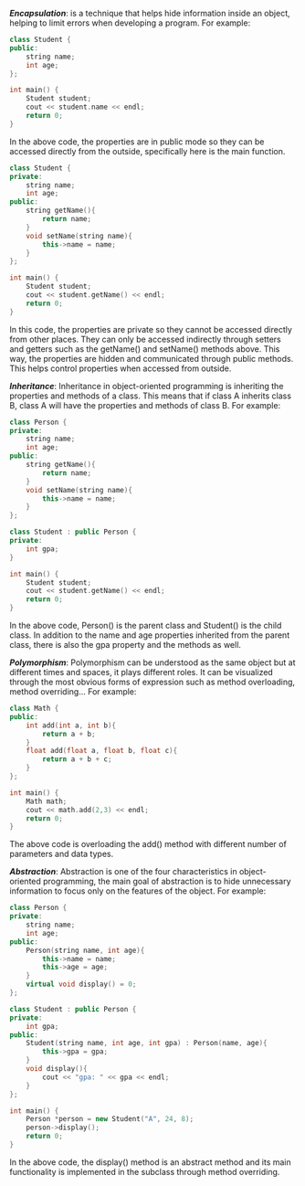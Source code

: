 ***Encapsulation***: is a technique that helps hide information inside an object, helping to limit errors when developing a program.
For example:
```cpp
class Student {
public:
	string name;
	int age;
};

int main() {
	Student student;
	cout << student.name << endl;
	return 0;
}
```
In the above code, the properties are in public mode so they can be accessed directly from the outside, specifically here is the main function.

```cpp
class Student {
private:
	string name;
	int age;
public:
	string getName(){
		return name;
	}
	void setName(string name){
		this->name = name;
	}
};

int main() {
	Student student;
	cout << student.getName() << endl;
	return 0;
}
```
In this code, the properties are private so they cannot be accessed directly from other places. They can only be accessed indirectly through setters and getters such as the getName() and setName() methods above. This way, the properties are hidden and communicated through public methods. This helps control properties when accessed from outside.

***Inheritance***: Inheritance in object-oriented programming is inheriting the properties and methods of a class. This means that if class A inherits class B, class A will have the properties and methods of class B.
For example:
```cpp
class Person {
private:
	string name;
	int age;
public:
	string getName(){
		return name;
	}
	void setName(string name){
		this->name = name;
	}
};

class Student : public Person {
private:
	int gpa;
}

int main() {
	Student student;
	cout << student.getName() << endl;
	return 0;
}
```
In the above code, Person() is the parent class and Student() is the child class. In addition to the name and age properties inherited from the parent class, there is also the gpa property and the methods as well.

***Polymorphism***: Polymorphism can be understood as the same object but at different times and spaces, it plays different roles. It can be visualized through the most obvious forms of expression such as method overloading, method overriding...
For example:
```cpp
class Math {
public:
	int add(int a, int b){
		return a + b;
	}
	float add(float a, float b, float c){
		return a + b + c;
	}
};

int main() {
	Math math;
	cout << math.add(2,3) << endl;
	return 0;
}
```
The above code is overloading the add() method with different number of parameters and data types.

***Abstraction***: Abstraction is one of the four characteristics in object-oriented programming, the main goal of abstraction is to hide unnecessary information to focus only on the features of the object.
For example:
```cpp
class Person {
private:
	string name;
	int age;
public:
	Person(string name, int age){
		this->name = name;
		this->age = age;
	}
	virtual void display() = 0;
};

class Student : public Person {
private:
	int gpa;
public:
	Student(string name, int age, int gpa) : Person(name, age){
		this->gpa = gpa;
	}
	void display(){
		cout << "gpa: " << gpa << endl; 
	}
};

int main() {
	Person *person = new Student("A", 24, 8);
	person->display();
	return 0;
}
```
In the above code, the display() method is an abstract method and its main functionality is implemented in the subclass through method overriding.